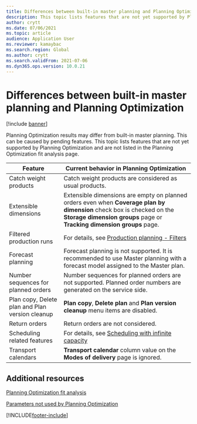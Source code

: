 ```yaml
---
title: Differences between built-in master planning and Planning Optimization
description: This topic lists features that are not yet supported by Planning Optimization and are not listed in the Planning Optimization fit analysis page.
author: crytt
ms.date: 07/06/2021
ms.topic: article
audience: Application User
ms.reviewer: kamaybac
ms.search.region: Global
ms.author: crytt
ms.search.validFrom: 2021-07-06
ms.dyn365.ops.version: 10.0.21
---
```


# Differences between built-in master planning and Planning Optimization

[!include [banner](../../includes/banner.md)]

Planning Optimization results may differ from built-in master planning. This can be caused by pending features. This topic lists features that are not yet supported by Planning Optimization and are not listed in the Planning Optimization fit analysis page.

| Feature | Current behavior in Planning Optimization |
| --- | --- |
| Catch weight products | Catch weight products are considered as usual products.|
| Extensible dimensions | Extensible dimensions are empty on planned orders even when **Coverage plan by dimension** check box is checked on the **Storage dimension groups** page or **Tracking dimension groups** page. |
| Filtered production runs | For details, see [Production planning - Filters](production-planning.md#filters) |
| Forecast planning | Forecast planning is not supported. It is recommended to use Master planning with a forecast model assigned to the Master plan. |
| Number sequences for planned orders | Number sequences for planned orders are not supported. Planned order numbers are generated on the service side. |
| Plan copy, Delete plan and Plan version cleanup | **Plan copy**, **Delete plan** and **Plan version cleanup** menu items are disabled. |
| Return orders | Return orders are not considered. |
| Scheduling related features | For details, see [Scheduling with infinite capacity](infinite-capacity-planning#limitations.md) |
| Transport calendars | **Transport calendar** column value on the **Modes of delivery** page is ignored. |

## Additional resources

[Planning Optimization fit analysis](planning-optimization-fit-analysis.md)

[Parameters not used by Planning Optimization](not-used-parameters.md)


[!INCLUDE[footer-include](../../../includes/footer-banner.md)]
